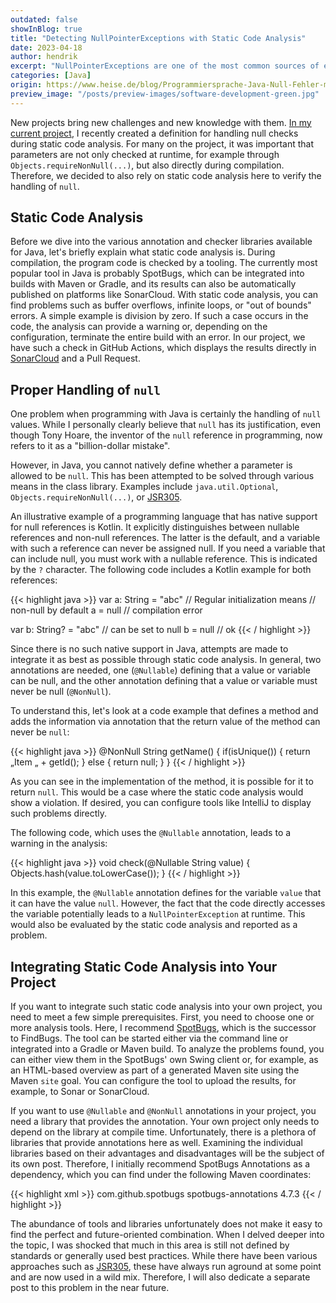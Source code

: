 ```yaml
---
outdated: false
showInBlog: true
title: "Detecting NullPointerExceptions with Static Code Analysis"
date: 2023-04-18
author: hendrik
excerpt: "NullPointerExceptions are one of the most common sources of errors in Java. However, these errors can be significantly minimized through static code analysis. This post gives an overview of annotations can be used to handle 'null' in Java in a better way."
categories: [Java]
origin: https://www.heise.de/blog/Programmiersprache-Java-Null-Fehler-mit-statischer-Analyse-aufspueren-7351944.html
preview_image: "/posts/preview-images/software-development-green.jpg"
---
```


New projects bring new challenges and new knowledge with them.
[In my current project](https://github.com/hashgraph/hedera-services), I recently created a definition for handling null checks during static code analysis.
For many on the project, it was important that parameters are not only checked at runtime, for example through `Objects.requireNonNull(...)`, but also directly during compilation.
Therefore, we decided to also rely on static code analysis here to verify the handling of `null`.

## Static Code Analysis

Before we dive into the various annotation and checker libraries available for Java, let's briefly explain what static code analysis is.
During compilation, the program code is checked by a tooling.
The currently most popular tool in Java is probably SpotBugs, which can be integrated into builds with Maven or Gradle, and its results can also be automatically published on platforms like SonarCloud.
With static code analysis, you can find problems such as buffer overflows, infinite loops, or "out of bounds" errors.
A simple example is division by zero.
If such a case occurs in the code, the analysis can provide a warning or, depending on the configuration, terminate the entire build with an error.
In our project, we have such a check in GitHub Actions, which displays the results directly in [SonarCloud](https://sonarcloud.io/project/overview?id=com.hedera.hashgraph%3Ahedera-services) and a Pull Request.

## Proper Handling of `null`

One problem when programming with Java is certainly the handling of `null` values.
While I personally clearly believe that `null` has its justification, even though Tony Hoare, the inventor of the `null` reference in programming, now refers to it as a "billion-dollar mistake".

However, in Java, you cannot natively define whether a parameter is allowed to be `null`.
This has been attempted to be solved through various means in the class library.
Examples include `java.util.Optional`, `Objects.requireNonNull(...)`, or [JSR305](https://jcp.org/en/jsr/detail?id=305).

An illustrative example of a programming language that has native support for null references is Kotlin.
It explicitly distinguishes between nullable references and non-null references.
The latter is the default, and a variable with such a reference can never be assigned null.
If you need a variable that can include null, you must work with a nullable reference.
This is indicated by the `?` character.
The following code includes a Kotlin example for both references:

{{< highlight java >}}
var a: String = "abc" // Regular initialization means
                      // non-null by default
a = null // compilation error

var b: String? = "abc" // can be set to null
b = null // ok
{{< / highlight >}}

Since there is no such native support in Java, attempts are made to integrate it as best as possible through static code analysis.
In general, two annotations are needed, one (`@Nullable`) defining that a value or variable can be null, and the other annotation defining that a value or variable must never be null (`@NonNull`).

To understand this, let's look at a code example that defines a method and adds the information via annotation that the return value of the method can never be `null`:

{{< highlight java >}}
@NonNull String getName() {
    if(isUnique()) {
        return „Item „ + getId();
    } else {
        return null;
    }
}
{{< / highlight >}}

As you can see in the implementation of the method, it is possible for it to return `null`.
This would be a case where the static code analysis would show a violation.
If desired, you can configure tools like IntelliJ to display such problems directly.

The following code, which uses the `@Nullable` annotation, leads to a warning in the analysis:

{{< highlight java >}}
void check(@Nullable String value) {
    Objects.hash(value.toLowerCase());
}
{{< / highlight >}}

In this example, the `@Nullable` annotation defines for the variable `value` that it can have the value `null`.
However, the fact that the code directly accesses the variable potentially leads to a `NullPointerException` at runtime.
This would also be evaluated by the static code analysis and reported as a problem.

## Integrating Static Code Analysis into Your Project

If you want to integrate such static code analysis into your own project, you need to meet a few simple prerequisites.
First, you need to choose one or more analysis tools.
Here, I recommend [SpotBugs](https://spotbugs.github.io/), which is the successor to FindBugs.
The tool can be started either via the command line or integrated into a Gradle or Maven build.
To analyze the problems found, you can either view them in the SpotBugs' own Swing client or, for example, as an HTML-based overview as part of a generated Maven site using the Maven `site` goal.
You can configure the tool to upload the results, for example, to Sonar or SonarCloud.

If you want to use `@Nullable` and `@NonNull` annotations in your project, you need a library that provides the annotation.
Your own project only needs to depend on the library at compile time.
Unfortunately, there is a plethora of libraries that provide annotations here as well.
Examining the individual libraries based on their advantages and disadvantages will be the subject of its own post.
Therefore, I initially recommend SpotBugs Annotations as a dependency, which you can find under the following Maven coordinates:

{{< highlight xml >}}
<dependency>
    <groupId>com.github.spotbugs</groupId>
    <artifactId>spotbugs-annotations</artifactId>
    <version>4.7.3</version>
</dependency>
{{< / highlight >}}

The abundance of tools and libraries unfortunately does not make it easy to find the perfect and future-oriented combination.
When I delved deeper into the topic, I was shocked that much in this area is still not defined by standards or generally used best practices.
While there have been various approaches such as [JSR305](https://jcp.org/en/jsr/detail?id=305), these have always run aground at some point and are now used in a wild mix.
Therefore, I will also dedicate a separate post to this problem in the near future.